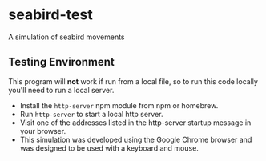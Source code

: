 # seabird-test

A simulation of seabird movements

## Testing Environment

This program will **not** work if run from a local file, so to run this
code locally you'll need to run a local server.

- Install the `http-server` npm module from npm or homebrew.
- Run `http-server` to start a local http server.
- Visit one of the addresses listed in the http-server startup message in your browser.
- This simulation was developed using the Google Chrome browser and was designed to be used with a keyboard and mouse.
